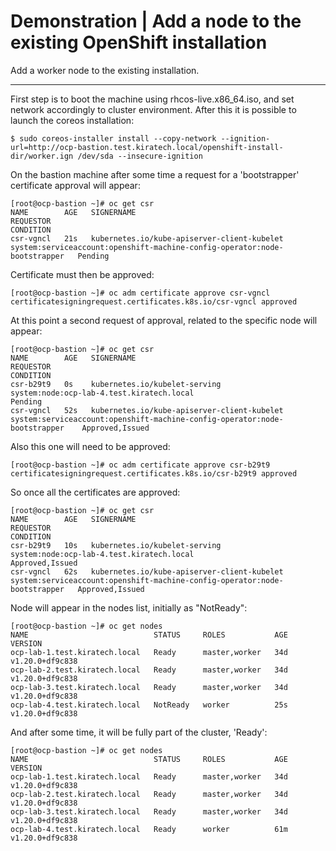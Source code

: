 # Demonstration | Add a node to the existing OpenShift installation

Add a worker node to the existing installation.

---

First step is to boot the machine using rhcos-live.x86_64.iso, and set network
accordingly to cluster environment.
After this it is possible to launch the coreos installation:

```console
$ sudo coreos-installer install --copy-network --ignition-url=http://ocp-bastion.test.kiratech.local/openshift-install-dir/worker.ign /dev/sda --insecure-ignition
```

On the bastion machine after some time a request for a 'bootstrapper'
certificate approval will appear:

```console
[root@ocp-bastion ~]# oc get csr
NAME        AGE   SIGNERNAME                                    REQUESTOR                                                                   CONDITION
csr-vgncl   21s   kubernetes.io/kube-apiserver-client-kubelet   system:serviceaccount:openshift-machine-config-operator:node-bootstrapper   Pending
```

Certificate must then be approved:

```console
[root@ocp-bastion ~]# oc adm certificate approve csr-vgncl
certificatesigningrequest.certificates.k8s.io/csr-vgncl approved
```

At this point a second request of approval, related to the specific node will
appear:

```console
[root@ocp-bastion ~]# oc get csr
NAME        AGE   SIGNERNAME                                    REQUESTOR                                                                    CONDITION
csr-b29t9   0s    kubernetes.io/kubelet-serving                 system:node:ocp-lab-4.test.kiratech.local                                 Pending
csr-vgncl   52s   kubernetes.io/kube-apiserver-client-kubelet   system:serviceaccount:openshift-machine-config-operator:node-bootstrapper    Approved,Issued
```

Also this one will need to be approved:

```console
[root@ocp-bastion ~]# oc adm certificate approve csr-b29t9
certificatesigningrequest.certificates.k8s.io/csr-b29t9 approved
```

So once all the certificates are approved:

```console
[root@ocp-bastion ~]# oc get csr
NAME        AGE   SIGNERNAME                                    REQUESTOR                                                                   CONDITION
csr-b29t9   10s   kubernetes.io/kubelet-serving                 system:node:ocp-lab-4.test.kiratech.local                                   Approved,Issued
csr-vgncl   62s   kubernetes.io/kube-apiserver-client-kubelet   system:serviceaccount:openshift-machine-config-operator:node-bootstrapper   Approved,Issued
```

Node will appear in the nodes list, initially as "NotReady":

```console
[root@ocp-bastion ~]# oc get nodes
NAME                            STATUS     ROLES           AGE   VERSION
ocp-lab-1.test.kiratech.local   Ready      master,worker   34d   v1.20.0+df9c838
ocp-lab-2.test.kiratech.local   Ready      master,worker   34d   v1.20.0+df9c838
ocp-lab-3.test.kiratech.local   Ready      master,worker   34d   v1.20.0+df9c838
ocp-lab-4.test.kiratech.local   NotReady   worker          25s   v1.20.0+df9c838
```

And after some time, it will be fully part of the cluster, 'Ready':

```console
[root@ocp-bastion ~]# oc get nodes
NAME                            STATUS     ROLES           AGE   VERSION
ocp-lab-1.test.kiratech.local   Ready      master,worker   34d   v1.20.0+df9c838
ocp-lab-2.test.kiratech.local   Ready      master,worker   34d   v1.20.0+df9c838
ocp-lab-3.test.kiratech.local   Ready      master,worker   34d   v1.20.0+df9c838
ocp-lab-4.test.kiratech.local   Ready      worker          61m   v1.20.0+df9c838
```
